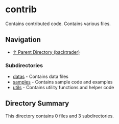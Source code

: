 # contrib

Contains contributed code. Contains various files.

## Navigation

* [↑ Parent Directory (backtrader)](../README.md)

### Subdirectories

* [datas](datas/README.md) - Contains data files
* [samples](samples/README.md) - Contains sample code and examples
* [utils](utils/README.md) - Contains utility functions and helper code

## Directory Summary

This directory contains 0 files and 3 subdirectories.

